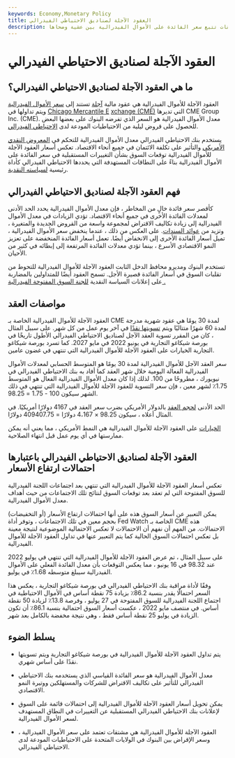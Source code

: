 ```yaml
---
keywords: Economy,Monetary Policy
title: العقود الآجلة لصناديق الاحتياطي الفيدرالي
description: العقود الآجلة للأموال الفيدرالية هي عقود مشتقات تتبع سعر الفائدة على الأموال الفيدرالية بين عشية وضحاها.
---
```


# العقود الآجلة لصناديق الاحتياطي الفيدرالي
## ما هي العقود الآجلة لصناديق الاحتياطي الفيدرالي؟

العقود الآجلة للأموال الفيدرالية هي عقود مالية [آجلة](/futurescontract) تستند إلى [سعر الأموال الفيدرالية](/federalfundsrate) ويتم تداولها في [Chicago Mercantile E](/cme) [xchange (CME)](/cme) التي تديرها CME Group Inc. (CME). معدل الأموال الفيدرالية هو السعر الذي تفرضه البنوك على بعضها البعض للحصول على قروض ليلية من الاحتياطيات المودعة لدى [الاحتياطي الفيدرالي](/federalreservesystem).

يستخدم بنك الاحتياطي الفيدرالي معدل الأموال الفيدرالية للتحكم في [المعروض النقدي الأمريكي](/moneysupply) والتأثير على تكلفة الائتمان في جميع أنحاء الاقتصاد. تعكس أسعار العقود الآجلة للأموال الفيدرالية توقعات السوق بشأن التغييرات المستقبلية في سعر الفائدة على الأموال الفيدرالية بناءً على النطاقات المستهدفة التي يحددها الاحتياطي الفيدرالي كأداة رئيسية [لسياسته النقدية](/monetarypolicy).

## فهم العقود الآجلة لصناديق الاحتياطي الفيدرالي

كأقصر سعر فائدة خالٍ من المخاطر ، فإن معدل الأموال الفيدرالية يحدد الحد الأدنى لمعدلات الفائدة الأخرى في جميع أنحاء الاقتصاد. تؤدي الزيادات في معدل الأموال الفيدرالية إلى زيادة تكاليف الاقتراض لمجموعة واسعة من القروض الجديدة والمتغيرة ، وتزيد من [عوائد السندات](/bond-yield). على العكس من ذلك ، عندما ينخفض سعر الأموال الفيدرالية ، تميل أسعار الفائدة الأخرى إلى الانخفاض أيضًا. تعمل أسعار الفائدة المنخفضة على تعزيز النمو الاقتصادي الأسرع ، بينما تؤدي معدلات الفائدة المرتفعة إلى إبطائه في كثير من الأحيان.

تستخدم البنوك ومديرو محافظ الدخل الثابت العقود الآجلة للأموال الفيدرالية للتحوط من تقلبات السوق في أسعار الفائدة قصيرة الأجل. تسمح العقود أيضًا للمتداولين بالمضاربة على إعلانات السياسة النقدية [للجنة السوق المفتوحة الفيدرالية .](/fomc)

## مواصفات العقد

العقود الآجلة للأموال الفيدرالية الخاصة بـ CME لمدة 30 يومًا هي عقود شهرية مدرجة لمدة 60 شهرًا متتاليًا ويتم [تسويتها نقدًا](/cashsettlement) في آخر يوم عمل من كل شهر. على سبيل المثال ، كان من المقرر تسوية العقد الآجل لصناديق الاحتياطي الفيدرالي الأطول تاريخًا في بورصة شيكاغو التجارية في يونيو 2022 في مايو 2027. كما تسرد بورصة شيكاغو التجارية الخيارات على العقود الآجلة للأموال الفيدرالية التي تنتهي في غضون عامين.

سعر العقد الآجل للأموال الفيدرالية لمدة 30 يومًا هو المتوسط الحسابي لمعدلات الأموال الفيدرالية الفعالة اليومية خلال شهر العقد كما أفاد به بنك الاحتياطي الفيدرالي في نيويورك ، مطروحًا من 100. لذلك إذا كان معدل الأموال الفيدرالية الفعال هو المتوسط 1.75٪ لشهر معين ، فإن سعر التسوية للعقود الآجلة للأموال الفيدرالية التي تنتهي في ذلك الشهر سيكون 100 - 1.75 = 98.25.

الحد الأدنى [لحجم العقد](/contractsize) بالدولار الأمريكي بضرب سعر العقد في 4167 دولارًا أمريكيًا. في المثال أعلاه ، سيكون 98.25 × 4،167 دولارًا = 409407.75 دولارًا.

[الخيارات](/options-on-futures) على العقود الآجلة للأموال الفيدرالية هي النمط الأمريكي ، مما يعني أنه يمكن ممارستها في أي يوم عمل قبل انتهاء الصلاحية.

## العقود الآجلة لصناديق الاحتياطي الفيدرالي باعتبارها احتمالات ارتفاع الأسعار

تعكس أسعار العقود الآجلة للأموال الفيدرالية التي تنتهي بعد اجتماعات اللجنة الفيدرالية للسوق المفتوحة التي لم تعقد بعد توقعات السوق لنتائج تلك الاجتماعات من حيث أهداف معدل الأموال الفيدرالية.

يمكن التعبير عن أسعار السوق هذه على أنها احتمالات ارتفاع الأسعار (أو التخفيضات) بحجم معين في تلك الاجتماعات ، وتوفر أداة Fed Watch الخاصة بـ CME هذه الاحتمالات. من المهم أن نفهم أن الاحتمالات لا تعكس الاحتمالية الموضوعية لنتيجة معينة بل تعكس احتمالات السوق الحالية كما يتم التعبير عنها في تداول العقود الآجلة للأموال الفيدرالية.

على سبيل المثال ، تم عرض العقود الآجلة للأموال الفيدرالية التي تنتهي في يوليو 2022 عند 98.32 في 16 يونيو ، مما يعكس التوقعات بأن معدل الفائدة الفعلي على الأموال الفيدرالية سيبلغ متوسطه 1.68٪ في يوليو.

وفقًا لأداة مراقبة بنك الاحتياطي الفيدرالي في بورصة شيكاغو التجارية ، يعكس هذا السعر احتمالًا يقدر بنسبة 86.2٪ بزيادة 75 نقطة أساس في الأموال الاحتياطية في اجتماع اللجنة الفيدرالية للسوق المفتوحة في 27 يوليو ، وفرصة 13.8٪ لزيادة 50 نقطة أساس. في منتصف مايو 2022 ، عكست أسعار السوق احتمالية بنسبة 86.1٪ أن تكون الزيادة في يوليو 25 نقطة أساس فقط ، وهي نتيجة مخفضة بالكامل بعد شهر.

## يسلط الضوء

- يتم تداول العقود الآجلة للأموال الفيدرالية في بورصة شيكاغو التجارية ويتم تسويتها نقدًا على أساس شهري.

- معدل الأموال الفيدرالية هو سعر الفائدة القياسي الذي يستخدمه بنك الاحتياطي الفيدرالي للتأثير على تكاليف الاقتراض للشركات والمستهلكين ووتيرة النمو الاقتصادي.

- يمكن تحويل أسعار العقود الآجلة للأموال الفيدرالية إلى احتمالات قائمة على السوق لإعلانات بنك الاحتياطي الفيدرالي المستقبلية عن التغييرات في النطاق المستهدف لسعر الأموال الفيدرالية.

- العقود الآجلة للأموال الفيدرالية هي مشتقات تعتمد على سعر الأموال الفيدرالية ، وسعر الإقراض بين البنوك في الولايات المتحدة على الاحتياطيات المودعة لدى الاحتياطي الفيدرالي.

